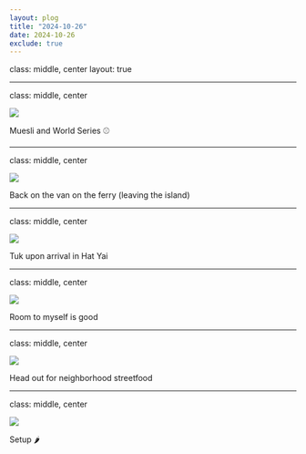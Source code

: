 ```yaml
---
layout: plog
title: "2024-10-26"
date: 2024-10-26
exclude: true
---
```


class: middle, center
layout: true

---


class: middle, center

<img class="plog-picture" src="{{ site.baseurl }}/img/plog/2024-10-26/05.jpg" />

Muesli and World Series ⚾

---

class: middle, center

<img class="plog-picture" src="{{ site.baseurl }}/img/plog/2024-10-26/01.jpg" />

Back on the van on the ferry (leaving the island)

---

class: middle, center

<img class="plog-picture" src="{{ site.baseurl }}/img/plog/2024-10-26/06.gif" />

Tuk upon arrival in Hat Yai

---

class: middle, center

<img class="plog-picture" src="{{ site.baseurl }}/img/plog/2024-10-26/02.jpg" />

Room to myself is good

---

class: middle, center

<img class="plog-picture" src="{{ site.baseurl }}/img/plog/2024-10-26/03.jpg" />

Head out for neighborhood streetfood

---

class: middle, center

<img class="plog-picture" src="{{ site.baseurl }}/img/plog/2024-10-26/04.jpg" />

Setup 🌶️


